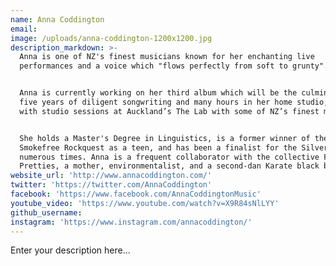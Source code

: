 ```yaml
---
name: Anna Coddington
email:
image: /uploads/anna-coddington-1200x1200.jpg
description_markdown: >-
  Anna is one of NZ's finest musicians known for her enchanting live
  performances and a voice which "flows perfectly from soft to grunty".


  Anna is currently working on her third album which will be the culmination of
  five years of diligent songwriting and many hours in her home studio, combined
  with studio sessions at Auckland’s The Lab with some of NZ’s finest musicians.


  She holds a Master's Degree in Linguistics, is a former winner of the
  Smokefree Rockquest as a teen, and has been a finalist for the Silver Scroll
  numerous times. Anna is a frequent collaborator with the collective Fly My
  Pretties, a mother, environmentalist, and a second-dan Karate black belt.
website_url: 'http://www.annacoddington.com/'
twitter: 'https://twitter.com/AnnaCoddington'
facebook: 'https://www.facebook.com/AnnaCoddingtonMusic'
youtube_video: 'https://www.youtube.com/watch?v=X9R84sNlLYY'
github_username:
instagram: 'https://www.instagram.com/annacoddington/'
---
```


Enter your description here...
